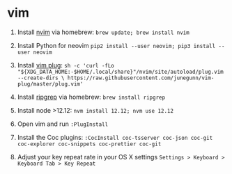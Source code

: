 # vim

1.  Install [nvim](https://neovim.io/) via homebrew: `brew update; brew install nvim`

2.  Install Python for neovim `pip2 install --user neovim; pip3 install --user neovim`

3. Install [vim plug](https://github.com/junegunn/vim-plug): `sh -c 'curl -fLo "${XDG_DATA_HOME:-$HOME/.local/share}"/nvim/site/autoload/plug.vim --create-dirs \
       https://raw.githubusercontent.com/junegunn/vim-plug/master/plug.vim'`

4. Install [ripgrep](https://github.com/BurntSushi/ripgrep#installation) via homebrew: `brew install ripgrep`

5. Install node >12.12: `nvm install 12.12; nvm use 12.12`

6. Open vim and run `:PlugInstall`

7. Install the Coc plugins: `:CocInstall coc-tsserver coc-json coc-git coc-explorer coc-snippets coc-prettier coc-git`

8. Adjust your key repeat rate in your OS X settings `Settings > Keyboard > Keyboard Tab > Key Repeat`

